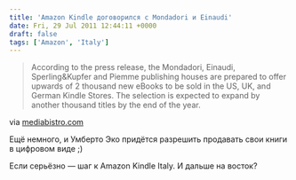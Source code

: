 ```yaml
---
title: 'Amazon Kindle договорился с Mondadori и Einaudi'
date: Fri, 29 Jul 2011 12:44:11 +0000
draft: false
tags: ['Amazon', 'Italy']
---
```


> According to the press release, the Mondadori, Einaudi, Sperling&Kupfer and Piemme publishing houses are prepared to offer upwards of 2 thousand new eBooks to be sold in the US, UK, and German Kindle Stores. The selection is expected to expand by another thousand titles by the end of the year.

via [mediabistro.com](http://www.mediabistro.com/ebooknewser/mondadori-to-release-italian-langauge-ebooks-on-the-kindle_b13923)

Ещё немного, и Умберто Эко придётся разрешить продавать свои книги в цифровом виде ;)

Если серьёзно — шаг к Amazon Kindle Italy. И дальше на восток?